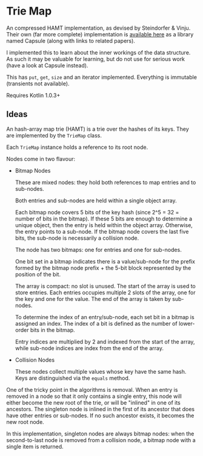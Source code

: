 # Trie Map

An compressed HAMT implementation, as devised by Steindorfer & Vinju.
Their own (far more complete) implementation is [available here]
as a library named Capsule (along with links to related papers).

I implemented this to learn about the inner workings of the data structure. As such it may
be valuable for learning, but do not use for serious work (have a look at Capsule instead).

This has `put`, `get`, `size` and an iterator implemented.
Everything is immutable (transients not available).

Requires Kotlin 1.0.3+

[available here]: https://github.com/usethesource/capsule

## Ideas

An hash-array map trie (HAMT) is a trie over the hashes of its keys.
They are implemented by the `TrieMap` class.

Each `TrieMap` instance holds a reference to its root node.

Nodes come in two flavour:

- Bitmap Nodes

    These are mixed nodes: they hold both references to map entries and to sub-nodes.

    Both entries and sub-nodes are held within a single object array.

    Each bitmap node covers 5 bits of the key hash (since 2^5 = 32 = number of bits in the bitmap).
    If these 5 bits are enough to determine a unique object, then the entry is held within the
    object array. Otherwise, the entry points to a sub-node. If the bitmap node covers the last
    five bits, the sub-node is necessarily a collision node.

    The node has two bitmaps: one for entries and one for sub-nodes.

    One bit set in a bitmap indicates there is a value/sub-node for the prefix formed by the
    bitmap node prefix + the 5-bit block represented by the position of the bit.

    The array is compact: no slot is unused. The start of the array is used to store
    entries. Each entries occupies multiple 2 slots of the array, one for the key and one for the
    value. The end of the array is taken by sub-nodes.

    To determine the index of an entry/sub-node, each set bit in a bitmap is assigned an index.
    The index of a bit is defined as the number of lower-order bits in the bitmap.

    Entry indices are multiplied by 2 and indexed from the start of the array,
    while sub-node indices are index from the end of the array.

- Collision Nodes

    These nodes collect multiple values whose key have the same hash.
    Keys are distinguished via the `equals` method.
    
One of the tricky point in the algorithms is removal. When an entry is removed in a node so that
it only contains a single entry, this node will either become the new root of the trie, or
will be "inlined" in one of its ancestors. The singleton node is inlined in the first of its
ancestor that does have other entries or sub-nodes. If no such ancestor exists, it becomes the new
root node.

In this implementation, singleton nodes are always bitmap nodes: when the second-to-last node is
removed from a collision node, a bitmap node with a single item is returned.
